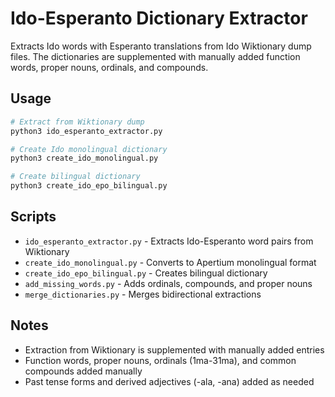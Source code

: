 # Ido-Esperanto Dictionary Extractor

Extracts Ido words with Esperanto translations from Ido Wiktionary dump files. The dictionaries are supplemented with manually added function words, proper nouns, ordinals, and compounds.

## Usage

```bash
# Extract from Wiktionary dump
python3 ido_esperanto_extractor.py

# Create Ido monolingual dictionary
python3 create_ido_monolingual.py

# Create bilingual dictionary
python3 create_ido_epo_bilingual.py
```

## Scripts

- `ido_esperanto_extractor.py` - Extracts Ido-Esperanto word pairs from Wiktionary
- `create_ido_monolingual.py` - Converts to Apertium monolingual format
- `create_ido_epo_bilingual.py` - Creates bilingual dictionary
- `add_missing_words.py` - Adds ordinals, compounds, and proper nouns
- `merge_dictionaries.py` - Merges bidirectional extractions

## Notes

- Extraction from Wiktionary is supplemented with manually added entries
- Function words, proper nouns, ordinals (1ma-31ma), and common compounds added manually
- Past tense forms and derived adjectives (-ala, -ana) added as needed